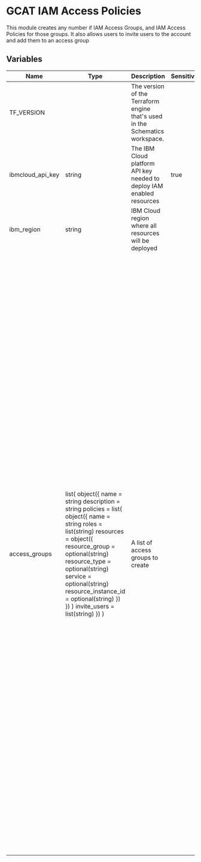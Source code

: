 # GCAT IAM Access Policies

This module creates any number if IAM Access Groups, and IAM Access Policies for those groups. It also allows users to invite users to the account and add them to an access group

## Variables

Name             | Type                                                                                                                                                                                                                                                                                                               | Description                                                                  | Sensitive | Default
---------------- | ------------------------------------------------------------------------------------------------------------------------------------------------------------------------------------------------------------------------------------------------------------------------------------------------------------------ | ---------------------------------------------------------------------------- | --------- | --------------------------------------------------------------------------------------------------------------------------------------------------------------------------------------------------------------------------------------------------------------------------------------------------------------------------------------------------------------------------------------------------------------------------------------------------------------------------------------------------------------------------------------------------------------------------------------------------------------------------------------------------------------------------------------------------------------------------------------------------------------------------------------------------------------------------------------------------------------------------------------------------------------------------------------------------------------------------------------------------------------------------------------------------------------------------------------------------------------------------------------------------------------------------------------------------------------------------------------------------------
TF_VERSION       |                                                                                                                                                                                                                                                                                                                    | The version of the Terraform engine that's used in the Schematics workspace. |           | 1.0
ibmcloud_api_key | string                                                                                                                                                                                                                                                                                                             | The IBM Cloud platform API key needed to deploy IAM enabled resources        | true      | 
ibm_region       | string                                                                                                                                                                                                                                                                                                             | IBM Cloud region where all resources will be deployed                        |           | eu-de
access_groups    | list( object({ name = string description = string policies = list( object({ name = string roles = list(string) resources = object({ resource_group = optional(string) resource_type = optional(string) service = optional(string) resource_instance_id = optional(string) }) }) ) invite_users = list(string) }) ) | A list of access groups to create                                            |           | [<br>{<br>name = "admin"<br>description = "An<br>example admin group" policies = [<br>{<br>name = "admin_all"<br>resources = {<br>resource_group = "asset-development"<br>}<br>roles = ["Administrator","Manager"]<br>},<br>{<br>name = "admin_service"<br>resources = {<br>service = "cloud-object-storage"<br>resource_group = "asset-development"<br>}<br>roles = ["Content<br>Reader"]<br>},<br>{<br>name = "admin_rg"<br>resources = {<br>resource_group = "asset-development"<br>resource_type = "resource-group"<br>}<br>roles = ["Editor","Manager"]<br>},<br>]<br>invite_users = [<br>"test@test.test"<br>]<br>},<br>{<br>name = "admin_default"<br>description = "An<br>example admin group" policies = [<br>{<br>name = "admin_default_all"<br>resources = {<br>resource_group = "default"<br>}<br>roles = ["Administrator","Manager"]<br>},<br>{<br>name = "admin_default_ervice"<br>resources = {<br>service = "cloud-object-storage"<br>resource_group = "default"<br>}<br>roles = ["Content<br>Reader"]<br>},<br>{<br>name = "admin_default_rg"<br>resources = {<br>resource_group = "default"<br>resource_type = "resource-group"<br>}<br>roles = ["Editor","Manager"]<br>},<br>]<br>invite_users = [<br>"test@test.test"<br>]<br>}<br>]



